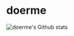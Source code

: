 # doerme

![doerme's Github stats](https://github-readme-stats.vercel.app/api?username=doerme&show_icons=true)
